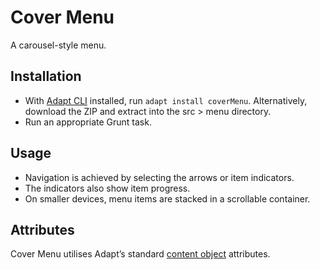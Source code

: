 # Cover Menu

A carousel-style menu.

## Installation

* With [Adapt CLI](https://github.com/adaptlearning/adapt-cli) installed, run `adapt install coverMenu`. Alternatively, download the ZIP and extract into the src > menu directory.
* Run an appropriate Grunt task.

## Usage

* Navigation is achieved by selecting the arrows or item indicators.
* The indicators also show item progress.
* On smaller devices, menu items are stacked in a scrollable container.

## Attributes

Cover Menu utilises Adapt’s standard [content object](https://github.com/adaptlearning/adapt_framework/wiki/Creating-your-first-course#contentobjectsjson) attributes.
